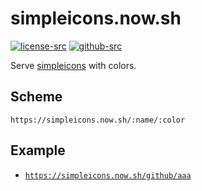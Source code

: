 # simpleicons.now.sh

[![license-src]][license-href]
[![github-src]][github-href]

Serve [simpleicons](https://simpleicons.org/) with colors.

## Scheme

```
https://simpleicons.now.sh/:name/:color
```

## Example

- [`https://simpleicons.now.sh/github/aaa`](https://simpleicons.now.sh/github/aaa)

[license-src]: https://badgen.net/badge/license/MIT/blue
[license-href]: https://github.com/simpleicons/simpleicons.now.sh/blob/master/LICENSE
[github-src]: https://badgen.net/badge/github/github?icon&label
[github-href]: https://github.com/simpleicons/simpleicons.now.sh
